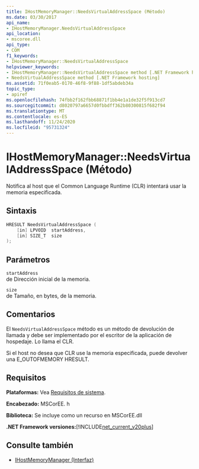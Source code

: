 ```yaml
---
title: IHostMemoryManager::NeedsVirtualAddressSpace (Método)
ms.date: 03/30/2017
api_name:
- IHostMemoryManager.NeedsVirtualAddressSpace
api_location:
- mscoree.dll
api_type:
- COM
f1_keywords:
- IHostMemoryManager::NeedsVirtualAddressSpace
helpviewer_keywords:
- IHostMemoryManager::NeedsVirtualAddressSpace method [.NET Framework hosting]
- NeedsVirtualAddressSpace method [.NET Framework hosting]
ms.assetid: 71f0eab5-0170-46f8-9f88-1df5abdeb34a
topic_type:
- apiref
ms.openlocfilehash: 74fbb2f162fbb68871f1bb4e1a1de32f5f913cd7
ms.sourcegitcommit: d8020797a6657d0fbbdff362b80300815f682f94
ms.translationtype: MT
ms.contentlocale: es-ES
ms.lasthandoff: 11/24/2020
ms.locfileid: "95731324"
---
```

# <a name="ihostmemorymanagerneedsvirtualaddressspace-method"></a>IHostMemoryManager::NeedsVirtualAddressSpace (Método)

Notifica al host que el Common Language Runtime (CLR) intentará usar la memoria especificada.  
  
## <a name="syntax"></a>Sintaxis  
  
```cpp  
HRESULT NeedsVirtualAddressSpace (  
    [in] LPVOID  startAddress,  
    [in] SIZE_T  size  
);  
```  
  
## <a name="parameters"></a>Parámetros  

 `startAddress`  
 de Dirección inicial de la memoria.  
  
 `size`  
 de Tamaño, en bytes, de la memoria.  
  
## <a name="remarks"></a>Comentarios  

 El `NeedsVirtualAddressSpace` método es un método de devolución de llamada y debe ser implementado por el escritor de la aplicación de hospedaje. Lo llama el CLR.  
  
 Si el host no desea que CLR use la memoria especificada, puede devolver una E_OUTOFMEMORY HRESULT.  
  
## <a name="requirements"></a>Requisitos  

 **Plataformas:** Vea [Requisitos de sistema](../../get-started/system-requirements.md).  
  
 **Encabezado:** MSCorEE. h  
  
 **Biblioteca:** Se incluye como un recurso en MSCorEE.dll  
  
 **.NET Framework versiones:**[!INCLUDE[net_current_v20plus](../../../../includes/net-current-v20plus-md.md)]  
  
## <a name="see-also"></a>Consulte también

- [IHostMemoryManager (Interfaz)](ihostmemorymanager-interface.md)
